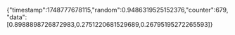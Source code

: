 {"timestamp":1748777678115,"random":0.9486319525152376,"counter":679,"data":[0.8988898726872983,0.2751220681529689,0.26795195272265593]}
